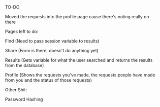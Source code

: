 TO-DO

Moved the requests into the profile page cause there's noting really on there

Pages left to do:

Find 
(Need to pass session variable to results)

Share 
(Form is there, doesn't do anything yet)

Results
(Gets variable for what the user searched and returns the results from the database)

Profile 
(Shows the requests you've made, the requests people have made from you and the status of those requests)


Other Shit:

Password Hashing
